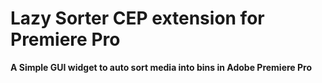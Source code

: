 # Lazy Sorter CEP extension for Premiere Pro

**A Simple GUI widget to auto sort media into bins in Adobe Premiere Pro**
